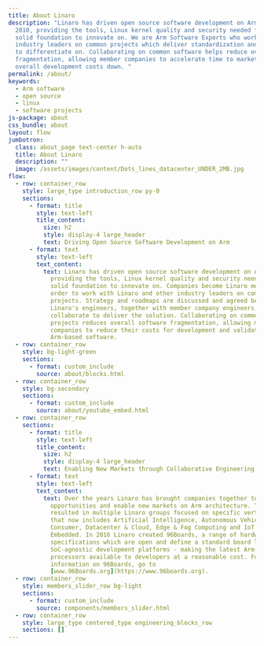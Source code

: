 ```yaml
---
title: About Linaro
description: "Linaro has driven open source software development on Arm since
  2010, providing the tools, Linux kernel quality and security needed for a
  solid foundation to innovate on. We are Arm Software Experts who work with
  industry leaders on common projects which deliver standardization and a base
  to differentiate on. Collaborating on common software helps reduce overall
  fragmentation, allowing member companies to accelerate time to market and keep
  overall development costs down. "
permalink: /about/
keywords:
  - Arm software
  - open source
  - linux
  - software projects
js-package: about
css_bundle: about
layout: flow
jumbotron:
  class: about_page text-center h-auto
  title: About Linaro
  description: ""
  image: /assets/images/content/Dots_lines_datacenter_UNDER_2MB.jpg
flow:
  - row: container_row
    style: large_type introduction_row py-0
    sections:
      - format: title
        style: text-left
        title_content:
          size: h2
          style: display-4 large_header
          text: Driving Open Source Software Development on Arm
      - format: text
        style: text-left
        text_content:
          text: Linaro has driven open source software development on Arm since 2010,
            providing the tools, Linux kernel quality and security needed for a
            solid foundation to innovate on. Companies become Linaro members in
            order to work with Linaro and other industry leaders on common
            projects. Strategy and roadmaps are discussed and agreed before
            Linaro's engineers, together with member company engineers,
            collaborate to deliver the solution. Collaborating on common
            projects reduces overall software fragmentation, allowing member
            companies to reduce their costs for development and validation of
            Arm-based software.
  - row: container_row
    style: bg-light-green
    sections:
      - format: custom_include
        source: about/blocks.html
  - row: container_row
    style: bg-secondary
    sections:
      - format: custom_include
        source: about/youtube_embed.html
  - row: container_row
    sections:
      - format: title
        style: text-left
        title_content:
          size: h2
          style: display-4 large_header
          text: Enabling New Markets through Collaborative Engineering
      - format: text
        style: text-left
        text_content:
          text: Over the years Linaro has brought companies together to identify business
            opportunities and enable new markets on Arm architecture. This has
            resulted in multiple Linaro groups focused on specific verticals
            that now includes Artificial Intelligence, Autonomous Vehicles,
            Consumer, Datacenter & Cloud, Edge & Fog Computing and IoT &
            Embedded. In 2016 Linaro created 96Boards, a range of hardware
            specifications which are open and define a standard board layout for
            SoC-agnostic development platforms - making the latest Arm-based
            processors available to developers at a reasonable cost. For more
            information on 96Boards, go to
            [www.96Boards.org](https://www.96boards.org).
  - row: container_row
    style: members_slider_row bg-light
    sections:
      - format: custom_include
        source: components/members_slider.html
  - row: container_row
    style: large_type centered_type engineering_blocks_row
    sections: []
---
```

